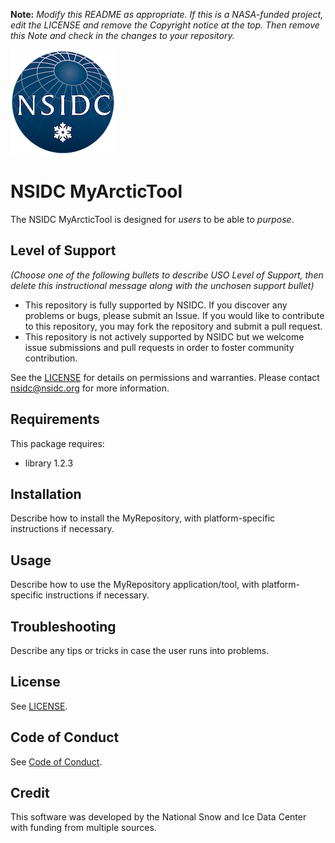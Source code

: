 **Note:** _Modify this README as appropriate. If this is a NASA-funded project, edit the LICENSE and remove the Copyright notice at the top. Then remove this Note and check in the changes to your repository._

![NSIDC logo](/images/NSIDC_logo_2018_poster-1.png)


# NSIDC MyArcticTool

The NSIDC MyArcticTool is designed for _users_ to be able to _purpose_.

## Level of Support

_(Choose one of the following bullets to describe USO Level of Support, then delete this instructional message along with the unchosen support bullet)_

* This repository is fully supported by NSIDC. If you discover any problems or bugs, please submit an Issue. If you would like to contribute to this repository, you may fork the repository and submit a pull request. 
* This repository is not actively supported by NSIDC but we welcome issue submissions and pull requests in order to foster community contribution.

See the [LICENSE](LICENSE) for details on permissions and warranties. Please contact nsidc@nsidc.org for more information.

## Requirements

This package requires:
* library 1.2.3

## Installation

Describe how to install the MyRepository, with platform-specific instructions if necessary.

## Usage

Describe how to use the MyRepository application/tool, with platform-specific instructions if necessary.

## Troubleshooting

Describe any tips or tricks in case the user runs into problems.

## License

See [LICENSE](LICENSE).

## Code of Conduct

See [Code of Conduct](CODE_OF_CONDUCT.md).

## Credit

This software was developed by the National Snow and Ice Data Center with funding from multiple sources.
